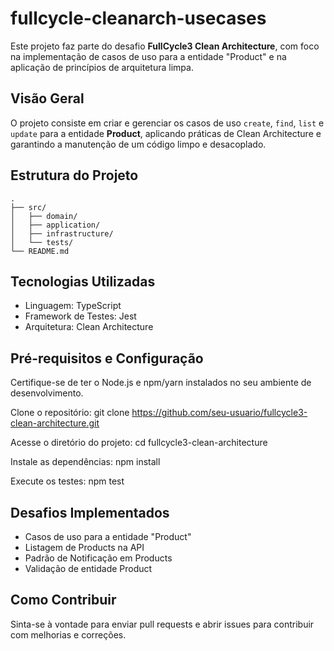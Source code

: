 # fullcycle-cleanarch-usecases

Este projeto faz parte do desafio **FullCycle3 Clean Architecture**, com foco na implementação de casos de uso para a entidade "Product" e na aplicação de princípios de arquitetura limpa.

## Visão Geral

O projeto consiste em criar e gerenciar os casos de uso `create`, `find`, `list` e `update` para a entidade **Product**, aplicando práticas de Clean Architecture e garantindo a manutenção de um código limpo e desacoplado.

## Estrutura do Projeto

```plaintext
.
├── src/
│   ├── domain/
│   ├── application/
│   ├── infrastructure/
│   └── tests/
└── README.md
```
## Tecnologias Utilizadas
* Linguagem: TypeScript
* Framework de Testes: Jest
* Arquitetura: Clean Architecture

## Pré-requisitos e Configuração
Certifique-se de ter o Node.js e npm/yarn instalados no seu ambiente de desenvolvimento.

Clone o repositório: git clone https://github.com/seu-usuario/fullcycle3-clean-architecture.git

Acesse o diretório do projeto: cd fullcycle3-clean-architecture

Instale as dependências: npm install

Execute os testes: npm test

## Desafios Implementados
* Casos de uso para a entidade "Product"
* Listagem de Products na API
* Padrão de Notificação em Products
* Validação de entidade Product

## Como Contribuir
Sinta-se à vontade para enviar pull requests e abrir issues para contribuir com melhorias e correções.

